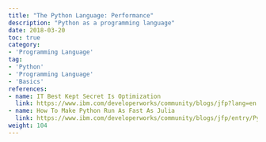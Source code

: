 ```yaml
---
title: "The Python Language: Performance"
description: "Python as a programming language"
date: 2018-03-20
toc: true
category:
- 'Programming Language'
tag:
- 'Python'
- 'Programming Language'
- 'Basics'
references:
- name: IT Best Kept Secret Is Optimization
  link: https://www.ibm.com/developerworks/community/blogs/jfp?lang=en
- name: How To Make Python Run As Fast As Julia
  link: https://www.ibm.com/developerworks/community/blogs/jfp/entry/Python_Meets_Julia_Micro_Performance?lang=en
weight: 104
---
```

